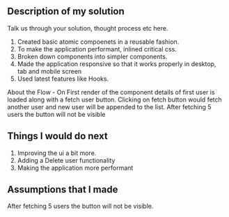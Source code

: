 ## Description of my solution

Talk us through your solution, thought process etc here.

1. Created basic atomic compoenets in a reusable fashion.
2. To make the application performant, inlined critical css.
3. Broken down components into simpler components.
4. Made the application responsive so that it works properly in desktop, tab and mobile screen
5. Used latest features like Hooks.

About the Flow - On First render of the component details of first user is loaded along with a fetch user button.
Clicking on fetch button would fetch another user and new user will be appended to the list.
After fetching 5 users the button will not be visible

## Things I would do next

1. Improving the ui a bit more.
2. Adding a Delete user functionality
3. Making the application more performant

## Assumptions that I made

After fetching 5 users the button will not be visible.
